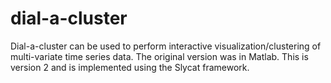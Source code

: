 dial-a-cluster
==============

Dial-a-cluster can be used to perform interactive visualization/clustering of multi-variate time series data.  The original version was in Matlab.  This is version 2 and is implemented using the Slycat framework.
